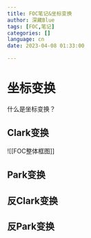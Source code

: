 ```yaml
---
title: FOC笔记&坐标变换
author: 深藏Blue
tags: [FOC,笔记]
categories: []
language: cn
date: 2023-04-08 01:33:00

---
```


# 坐标变换
什么是坐标变换？

## Clark变换

![[FOC整体框图]]
## Park变换

## 反Clark变换

## 反Park变换
